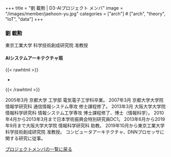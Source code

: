 +++
title = "劉 載勲 | D3-AIプロジェクト メンバ"
image = "/images/member/jaehoon-yu.jpg"
categories = ["arch"]  # ["arch", "theory", "IoT", "data"]
+++

### 劉 載勲

東京工業大学 科学技術創成研究院 准教授

#### AIシステムアーキテクチャ班

{{< rawhtml >}}
<ul class="list-inline social-icon mb-0">
  <li class="list-inline-item"><a href="http://www.artic.iir.titech.ac.jp/wp/people/prof-yu/" target="_blank"><i class="ti-link"></i></a></li>
</ul>
{{< /rawhtml >}}

2005年3月 京都大学 工学部 電気電子工学科卒業。
2007年3月 京都大学大学院 情報学研究科 通信情報システム専攻 修士課程修了。
2013年3月 大阪大学大学院 情報科学研究科 情報システム工学専攻 博士課程修了、博士（情報科学）。
2010年4月から2013年3月まで日本学術振興会特別研究員DC1。
2013年6月から2019年9月まで大阪大学大学院 情報科学研究科 助教。
2019年10月から東京工業大学 科学技術創成研究院 准教授。
コンピュータアーキテクチャ、DNNプロセッサに関する研究に従事。

[プロジェクトメンバの一覧に戻る](/members)
